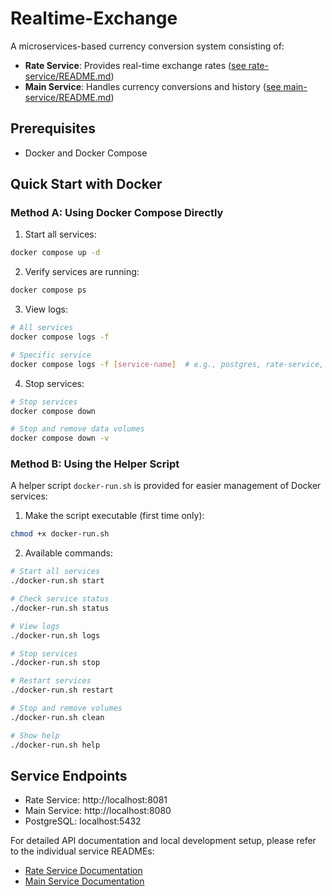 # Realtime-Exchange

A microservices-based currency conversion system consisting of:
- **Rate Service**: Provides real-time exchange rates ([see rate-service/README.md](rate-service/README.md))
- **Main Service**: Handles currency conversions and history ([see main-service/README.md](main-service/README.md))

## Prerequisites
- Docker and Docker Compose

## Quick Start with Docker

### Method A: Using Docker Compose Directly

1. Start all services:
```bash
docker compose up -d
```

2. Verify services are running:
```bash
docker compose ps
```

3. View logs:
```bash
# All services
docker compose logs -f

# Specific service
docker compose logs -f [service-name]  # e.g., postgres, rate-service, or main-service
```

4. Stop services:
```bash
# Stop services
docker compose down

# Stop and remove data volumes
docker compose down -v
```

### Method B: Using the Helper Script

A helper script `docker-run.sh` is provided for easier management of Docker services:

1. Make the script executable (first time only):
```bash
chmod +x docker-run.sh
```

2. Available commands:
```bash
# Start all services
./docker-run.sh start

# Check service status
./docker-run.sh status

# View logs
./docker-run.sh logs

# Stop services
./docker-run.sh stop

# Restart services
./docker-run.sh restart

# Stop and remove volumes
./docker-run.sh clean

# Show help
./docker-run.sh help
```

## Service Endpoints

- Rate Service: http://localhost:8081
- Main Service: http://localhost:8080
- PostgreSQL: localhost:5432

For detailed API documentation and local development setup, please refer to the individual service READMEs:
- [Rate Service Documentation](rate-service/README.md)
- [Main Service Documentation](main-service/README.md)
